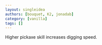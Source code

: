 ```yaml
---
layout: singleidea
authors: [bouquet, K2, jonadab]
category: [vanilla]
tags: []
---
```

Higher pickaxe skill increases digging speed.
